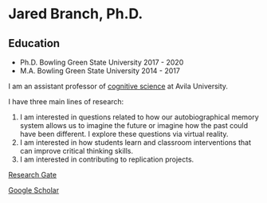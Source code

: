 # Jared Branch, Ph.D.

## Education
* Ph.D. Bowling Green State University 2017 - 2020
* M.A. Bowling Green State University 2014 - 2017

I am an assistant professor of [cognitive science](http://catalog.avila.edu/preview_program.php?catoid=14&poid=1836) at Avila University.

I have three main lines of research:
1. I am interested in questions related to how our autobiographical memory system allows us to imagine the future or imagine how the past could have been different. I explore these questions via virtual reality.
2. I am interested in how students learn and classroom interventions that can improve critical thinking skills. 
3. I am interested in contributing to replication projects.

[Research Gate](https://www.researchgate.net/profile/Jared_Branch)

[Google Scholar](https://scholar.google.com/citations?user=HnuYVnsAAAAJ&hl=en)

